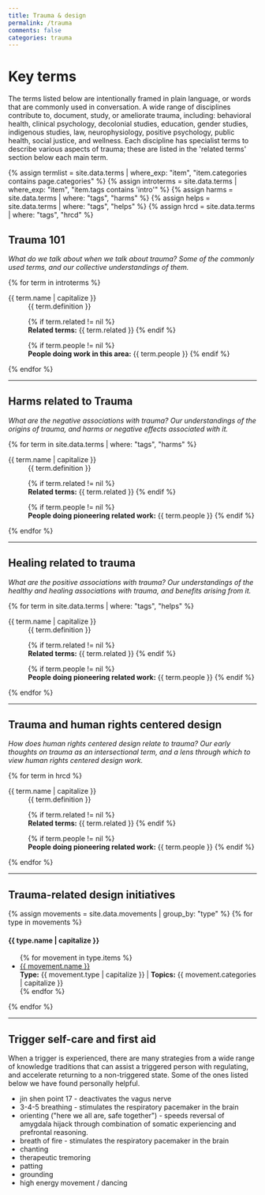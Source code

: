 ```yaml
---
title: Trauma & design
permalink: /trauma
comments: false
categories: trauma
---
```


# Key terms

The terms listed below are intentionally framed in plain language, or words that are commonly used in conversation. A wide range of disciplines contribute to, document, study, or ameliorate trauma, including: behavioral health, clinical psychology, decolonial studies, education, gender studies, indigenous studies, law, neurophysiology, positive psychology, public health, social justice, and wellness. Each discipline has specialist terms to describe various aspects of trauma; these are listed in the 'related terms' section below each main term.

{% assign termlist = site.data.terms | where_exp: "item", "item.categories contains page.categories" %}
{% assign introterms = site.data.terms | where_exp: "item", "item.tags contains 'intro'" %}
{% assign harms = site.data.terms | where: "tags", "harms" %}
{% assign helps = site.data.terms | where: "tags", "helps" %}
{% assign hrcd = site.data.terms | where: "tags", "hrcd" %}


## Trauma 101

*What do we talk about when we talk about trauma? Some of the commonly used terms, and our collective understandings of them.*

{% for term in introterms %}

<dl>
  <dt>{{ term.name | capitalize }}</dt>
  <dd>{{ term.definition }}

  {% if term.related != nil %}<br>
  <strong>Related terms:</strong> {{ term.related }}
  {% endif %}

  {% if term.people != nil %}<br>
  <strong>People doing work in this area:</strong> {{ term.people }}
  {% endif %}
  </dd>
</dl>

{% endfor %}

---
## Harms related to Trauma

*What are the negative associations with trauma? Our understandings of the origins of trauma, and harms or negative effects associated with it.*

{% for term in site.data.terms | where: "tags", "harms" %}

<dl>
  <dt>{{ term.name | capitalize  }}</dt>
  <dd>{{ term.definition }}

  {% if term.related != nil %}<br>
  <strong>Related terms:</strong> {{ term.related }}
  {% endif %}

  {% if term.people != nil %}<br>
  <strong>People doing pioneering related work:</strong> {{ term.people }}
  {% endif %}
  </dd>
</dl>

{% endfor %}

---
## Healing related to trauma

*What are the positive associations with trauma? Our understandings of the healthy and healing associations with trauma, and benefits arising from it.*

{% for term in site.data.terms | where: "tags", "helps" %}

<dl>
  <dt>{{ term.name | capitalize  }}</dt>
  <dd>{{ term.definition }}

  {% if term.related != nil %}<br>
  <strong>Related terms:</strong> {{ term.related }}
  {% endif %}

  {% if term.people != nil %}<br>
  <strong>People doing pioneering related work:</strong> {{ term.people }}
  {% endif %}
  </dd>
</dl>

{% endfor %}

---

## Trauma and human rights centered design

*How does human rights centered design relate to trauma? Our early thoughts on trauma as an intersectional term, and a lens through which to view human rights centered design work.*

{% for term in hrcd %}

<dl>
  <dt>{{ term.name | capitalize  }}</dt>
  <dd>{{ term.definition }}

  {% if term.related != nil %}<br>
  <strong>Related terms:</strong> {{ term.related }}
  {% endif %}

  {% if term.people != nil %}<br>
  <strong>People doing pioneering related work:</strong> {{ term.people }}
  {% endif %}
  </dd>
</dl>

{% endfor %}

---

## Trauma-related design initiatives

{% assign movements = site.data.movements | group_by: "type" %}
{% for type in movements  %}
<h4> {{ type.name | capitalize }} </h4>
  <ul>
    {% for movement in type.items %}
        <li><a href="{{ movement.link }}">{{ movement.name }}</a><br>
        <strong>Type:</strong> {{ movement.type | capitalize }} | <strong>Topics:</strong> {{ movement.categories | capitalize }}</li>
    {% endfor %}
  </ul>
{% endfor %}

---

## Trigger self-care and first aid
When a trigger is experienced, there are many strategies from a wide range of knowledge traditions that can assist a triggered person with regulating, and accelerate returning to a non-triggered state. Some of the ones listed below we have found personally helpful.

<ul>
  <li>jin shen point 17 - deactivates the vagus nerve</li>
  <li>3-4-5 breathing - stimulates the respiratory pacemaker in the brain</li>
  <li>orienting ("here we all are, safe together") - speeds reversal of amygdala hijack through combination of somatic experiencing and prefrontal reasoning.</li>
  <li>breath of fire - stimulates the respiratory pacemaker in the brain</li>
  <li>chanting</li>
  <li>therapeutic tremoring</li>
  <li>patting</li>
  <li>grounding</li>
  <li>high energy movement / dancing</li>
</ul>
